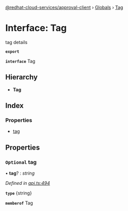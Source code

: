 [@redhat-cloud-services/approval-client](../README.md) › [Globals](../globals.md) › [Tag](tag.md)

# Interface: Tag

tag details

**`export`** 

**`interface`** Tag

## Hierarchy

* **Tag**

## Index

### Properties

* [tag](tag.md#optional-tag)

## Properties

### `Optional` tag

• **tag**? : *string*

*Defined in [api.ts:494](https://github.com/RedHatInsights/javascript-clients/blob/master/packages/approval/api.ts#L494)*

**`type`** {string}

**`memberof`** Tag
